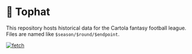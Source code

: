 # 🎩 Tophat

This repository hosts historical data for the Cartola fantasy football league.
Files are named like `$season/$round/$endpoint`.

[![fetch](https://github.com/assuncaolfi/tophat/actions/workflows/fetch.yml/badge.svg)](https://github.com/assuncaolfi/tophat/actions/workflows/fetch.yml)
